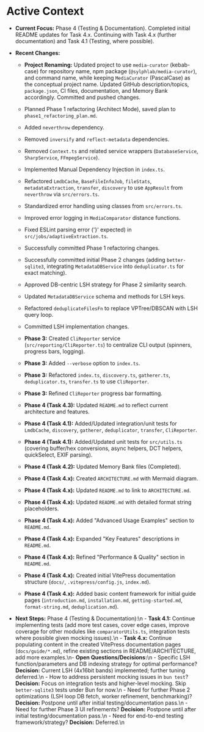 <!-- Version: 3.8 | Last Updated: 2025-06-04 | Updated By: Cline -->

# Active Context

- **Current Focus:** Phase 4 (Testing & Documentation). Completed initial README updates for Task 4.x. Continuing with Task 4.x (further documentation) and Task 4.1 (Testing, where possible).
- **Recent Changes:**

  - **Project Renaming:** Updated project to use `media-curator` (kebab-case) for repository name, npm package (`@sylphlab/media-curator`), and command name, while keeping `MediaCurator` (PascalCase) as the conceptual project name. Updated GitHub description/topics, `package.json`, CI files, documentation, and Memory Bank accordingly. Committed and pushed changes.

  - Planned Phase 1 refactoring (Architect Mode), saved plan to `phase1_refactoring_plan.md`.
  - Added `neverthrow` dependency.
  - Removed `inversify` and `reflect-metadata` dependencies.
  - Removed `Context.ts` and related service wrappers (`DatabaseService`, `SharpService`, `FFmpegService`).
  - Implemented Manual Dependency Injection in `index.ts`.
  - Refactored `LmdbCache`, `BaseFileInfoJob`, `fileStats`, `metadataExtraction`, `transfer`, `discovery` to use `AppResult` from `neverthrow` via `src/errors.ts`.
  - Standardized error handling using classes from `src/errors.ts`.
  - Improved error logging in `MediaComparator` distance functions.
  - Fixed ESLint parsing error ('}' expected) in `src/jobs/adaptiveExtraction.ts`.
  - Successfully committed Phase 1 refactoring changes.
  - Successfully committed initial Phase 2 changes (adding `better-sqlite3`, integrating `MetadataDBService` into `deduplicator.ts` for exact matching).
  - Approved DB-centric LSH strategy for Phase 2 similarity search.
  - Updated `MetadataDBService` schema and methods for LSH keys.
  - Refactored `deduplicateFilesFn` to replace VPTree/DBSCAN with LSH query loop.
  - Committed LSH implementation changes.
  - **Phase 3:** Created `CliReporter` service (`src/reporting/CliReporter.ts`) to centralize CLI output (spinners, progress bars, logging).
  - **Phase 3:** Added `--verbose` option to `index.ts`.
  - **Phase 3:** Refactored `index.ts`, `discovery.ts`, `gatherer.ts`, `deduplicator.ts`, `transfer.ts` to use `CliReporter`.
  - **Phase 3:** Refined `CliReporter` progress bar formatting.
  - **Phase 4 (Task 4.3):** Updated `README.md` to reflect current architecture and features.
  - **Phase 4 (Task 4.1):** Added/Updated integration/unit tests for `LmdbCache`, `discovery`, `gatherer`, `deduplicator`, `transfer`, `CliReporter`.
  - **Phase 4 (Task 4.1):** Added/Updated unit tests for `src/utils.ts` (covering buffer/hex conversions, async helpers, DCT helpers, quickSelect, EXIF parsing).
  - **Phase 4 (Task 4.2):** Updated Memory Bank files (Completed).
  - **Phase 4 (Task 4.x):** Created `ARCHITECTURE.md` with Mermaid diagram.
  - **Phase 4 (Task 4.x):** Updated `README.md` to link to `ARCHITECTURE.md`.
  - **Phase 4 (Task 4.x):** Updated `README.md` with detailed format string placeholders.
  - **Phase 4 (Task 4.x):** Added "Advanced Usage Examples" section to `README.md`.
  - **Phase 4 (Task 4.x):** Expanded "Key Features" descriptions in `README.md`.
  - **Phase 4 (Task 4.x):** Refined "Performance & Quality" section in `README.md`.
  - **Phase 4 (Task 4.x):** Created initial VitePress documentation structure (`docs/`, `.vitepress/config.js`, `index.md`).
  - **Phase 4 (Task 4.x):** Added basic content framework for initial guide pages (`introduction.md`, `installation.md`, `getting-started.md`, `format-string.md`, `deduplication.md`).

- **Next Steps:** Phase 4 (Testing & Documentation):\n - **Task 4.1:** Continue implementing tests (add more test cases, cover edge cases, improve coverage for other modules like `comparatorUtils.ts`, integration tests where possible given mocking issues).\n - **Task 4.x:** Continue populating content in the created VitePress documentation pages (`docs/guide/*.md`), refine existing sections in README/ARCHITECTURE, add more examples.\n- **Open Questions/Decisions:**\n - Specific LSH function/parameters and DB indexing strategy for optimal performance? **Decision:** Current LSH (4x16bit bands) implemented; further tuning deferred.\n - How to address persistent mocking issues in `bun test`? **Decision:** Focus on integration tests and higher-level mocking. Skip `better-sqlite3` tests under Bun for now.\n - Need for further Phase 2 optimizations (LSH loop DB fetch, worker refinement, benchmarking)? **Decision:** Postpone until after initial testing/documentation pass.\n - Need for further Phase 3 UI refinements? **Decision:** Postpone until after initial testing/documentation pass.\n - Need for end-to-end testing framework/strategy? **Decision:** Deferred.\n
